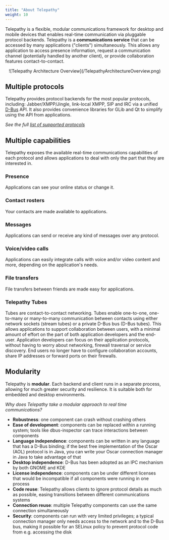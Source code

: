 ```yaml
---
title: "About Telepathy"
weight: 10
---
```


Telepathy is a flexible, modular communications framework for desktop and mobile devices that enables real-time communication via pluggable protocol backends. Telepathy is a **communications service** that can be accessed by many applications ("clients") simultaneously. This allows any application to access presence information, request a communication channel (potentially handled by another client), or provide collaboration features contact-to-contact.

<center>![Telepathy Architecture Overview](/TelepathyArchitectureOverview.png)</center>

## Multiple protocols

Telepathy provides protocol backends for the most popular protocols, including: Jabber/XMPP/Jingle, link-local XMPP, SIP and IRC via a unified [D-Bus](http://dbus.freedesktop.org) API. It also provides convenience libraries for GLib and Qt to simplify using the API from applications.

*See the full [list of supported protocols](/about/supported_protocols)*

## Multiple capabilities

Telepathy exposes the available real-time communications capabilities of each protocol and allows applications to deal with only the part that they are interested in.

### Presence

Applications can see your online status or change it.

### Contact rosters

Your contacts are made available to applications.

### Messages

Applications can send or receive any kind of messages over any protocol.

### Voice/video calls

Applications can easily integrate calls with voice and/or video content and more, depending on the application's needs.

### File transfers

File transfers between friends are made easy for applications.

### Telepathy Tubes

Tubes are contact-to-contact networking. Tubes enable one-to-one, one-to-many or many-to-many communication between contacts using either network sockets (stream tubes) or a private D-Bus bus (D-Bus tubes). This allows applications to support collaboration between users, with a minimal amount of effort on the part of both application developers and the end-user. Application developers can focus on their application protocols, without having to worry about networking, firewall traversal or service discovery. End users no longer have to configure collaboration accounts, share IP addresses or forward ports on their firewalls.

## Modularity

Telepathy is **modular**. Each backend and client runs in a separate process, allowing for much greater security and resilience. It is suitable both for embedded and desktop environments.

*Why does Telepathy take a modular approach to real time communications?*

* **Robustness**: one component can crash without crashing others
* **Ease of development**: components can be replaced within a running system; tools like dbus-inspector can trace interactions between components
* **Language independence**: components can be written in any language that has a D-Bus binding; if the best free implementation of the Oscar (AOL) protocol is in Java, you can write your Oscar connection manager in Java to take advantage of that
* **Desktop independence**: D-Bus has been adopted as an IPC mechanism by both GNOME and KDE
* **License independence**: components can be under different licenses that would be incompatible if all components were running in one process
* **Code reuse**: Telepathy allows clients to ignore protocol details as much as possible, easing transitions between different communications systems
* **Connection reuse**: multiple Telepathy components can use the same connection simultaneously
* **Security**: components can run with very limited privileges; a typical connection manager only needs access to the network and to the D-Bus bus, making it possible for an SELinux policy to prevent protocol code from e.g. accessing the disk
